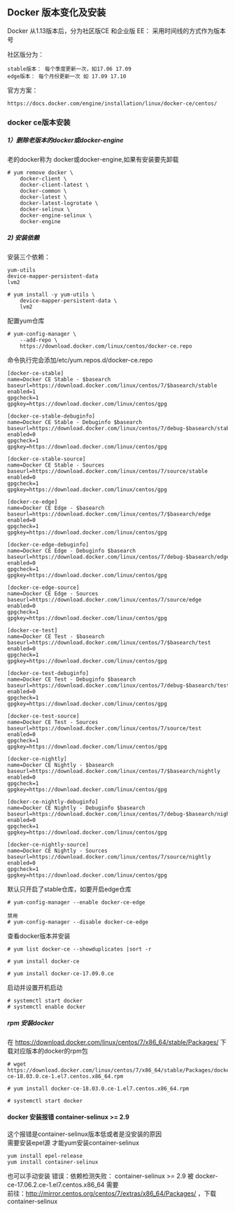 ## Docker 版本变化及安装 ##

Docker 从1.13版本后，分为社区版CE 和企业版 EE： 采用时间线的方式作为版本号

社区版分为：

    stable版本： 每个季度更新一次，如17.06 17.09
    edge版本： 每个月份更新一次 如 17.09 17.10

官方方案：

    https://docs.docker.com/engine/installation/linux/docker-ce/centos/

### docker ce版本安装 ###
##### 1）删除老版本的docker或docker-engine  ####
老的docker称为 docker或docker-engine,如果有安装要先卸载
```shell
# yum remove docker \
    docker-client \
    docker-client-latest \
    docker-common \
    docker-latest \
    docker-latest-logrotate \
    docker-selinux \
    docker-engine-selinux \
    docker-engine
```
##### 2) 安装依赖 #####
安装三个依赖：

    yum-utils
    device-mapper-persistent-data
    lvm2
```shell
# yum install -y yum-utils \
    device-mapper-persistent-data \
    lvm2
```
配置yum仓库
```shell
# yum-config-manager \
    --add-repo \
    https://download.docker.com/linux/centos/docker-ce.repo
```
命令执行完会添加/etc/yum.repos.d/docker-ce.repo
```repo
[docker-ce-stable]
name=Docker CE Stable - $basearch
baseurl=https://download.docker.com/linux/centos/7/$basearch/stable
enabled=1
gpgcheck=1
gpgkey=https://download.docker.com/linux/centos/gpg

[docker-ce-stable-debuginfo]
name=Docker CE Stable - Debuginfo $basearch
baseurl=https://download.docker.com/linux/centos/7/debug-$basearch/stable
enabled=0
gpgcheck=1
gpgkey=https://download.docker.com/linux/centos/gpg

[docker-ce-stable-source]
name=Docker CE Stable - Sources
baseurl=https://download.docker.com/linux/centos/7/source/stable
enabled=0
gpgcheck=1
gpgkey=https://download.docker.com/linux/centos/gpg

[docker-ce-edge]
name=Docker CE Edge - $basearch
baseurl=https://download.docker.com/linux/centos/7/$basearch/edge
enabled=0
gpgcheck=1
gpgkey=https://download.docker.com/linux/centos/gpg

[docker-ce-edge-debuginfo]
name=Docker CE Edge - Debuginfo $basearch
baseurl=https://download.docker.com/linux/centos/7/debug-$basearch/edge
enabled=0
gpgcheck=1
gpgkey=https://download.docker.com/linux/centos/gpg

[docker-ce-edge-source]
name=Docker CE Edge - Sources
baseurl=https://download.docker.com/linux/centos/7/source/edge
enabled=0
gpgcheck=1
gpgkey=https://download.docker.com/linux/centos/gpg

[docker-ce-test]
name=Docker CE Test - $basearch
baseurl=https://download.docker.com/linux/centos/7/$basearch/test
enabled=0
gpgcheck=1
gpgkey=https://download.docker.com/linux/centos/gpg

[docker-ce-test-debuginfo]
name=Docker CE Test - Debuginfo $basearch
baseurl=https://download.docker.com/linux/centos/7/debug-$basearch/test
enabled=0
gpgcheck=1
gpgkey=https://download.docker.com/linux/centos/gpg

[docker-ce-test-source]
name=Docker CE Test - Sources
baseurl=https://download.docker.com/linux/centos/7/source/test
enabled=0
gpgcheck=1
gpgkey=https://download.docker.com/linux/centos/gpg

[docker-ce-nightly]
name=Docker CE Nightly - $basearch
baseurl=https://download.docker.com/linux/centos/7/$basearch/nightly
enabled=0
gpgcheck=1
gpgkey=https://download.docker.com/linux/centos/gpg

[docker-ce-nightly-debuginfo]
name=Docker CE Nightly - Debuginfo $basearch
baseurl=https://download.docker.com/linux/centos/7/debug-$basearch/nightly
enabled=0
gpgcheck=1
gpgkey=https://download.docker.com/linux/centos/gpg

[docker-ce-nightly-source]
name=Docker CE Nightly - Sources
baseurl=https://download.docker.com/linux/centos/7/source/nightly
enabled=0
gpgcheck=1
gpgkey=https://download.docker.com/linux/centos/gpg

```
默认只开启了stable仓库，如要开启edge仓库
``` shell
# yum-config-manager --enable docker-ce-edge

禁用
# yum-config-manager --disable docker-ce-edge
```

查看docker版本并安装
``` shell
# yum list docker-ce --showduplicates |sort -r

# yum install docker-ce

# yum install docker-ce-17.09.0.ce
```

启动并设置开机启动
```shell
# systemctl start docker
# systemctl enable docker
```

##### rpm 安装docker #####
在  https://download.docker.com/linux/centos/7/x86_64/stable/Packages/ 下载对应版本的docker的rpm包
``` shell
# wget https://download.docker.com/linux/centos/7/x86_64/stable/Packages/docker-ce-18.03.0.ce-1.el7.centos.x86_64.rpm

# yum install docker-ce-18.03.0.ce-1.el7.centos.x86_64.rpm

# systemctl start docker
```

#### docker 安装报错 container-selinux >= 2.9
这个报错是container-selinux版本低或者是没安装的原因   
需要安装epel源 才能yum安装container-selinux   

``` shell 
yum install epel-release
yum install container-selinux
```

也可以手动安装
错误：依赖检测失败：
container-selinux >= 2.9 被 docker-ce-17.06.2.ce-1.el7.centos.x86_64 需要  
前往：http://mirror.centos.org/centos/7/extras/x86_64/Packages/ ，下载container-selinux  


